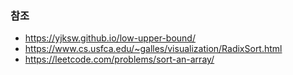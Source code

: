 ### 참조
- https://yjksw.github.io/low-upper-bound/
- https://www.cs.usfca.edu/~galles/visualization/RadixSort.html
- https://leetcode.com/problems/sort-an-array/
